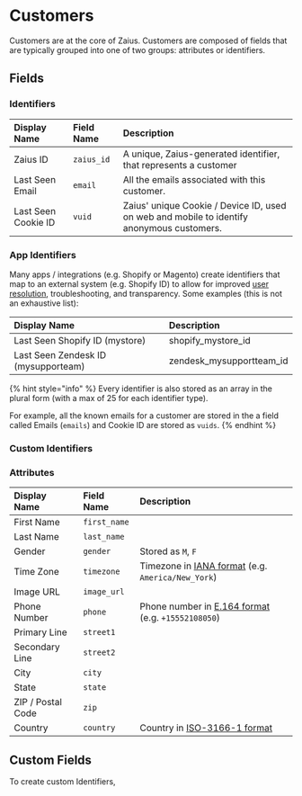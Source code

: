 # Customers

Customers are at the core of Zaius. Customers are composed of fields that are typically grouped into one of two groups: attributes or identifiers.

## Fields

### Identifiers

| Display Name | Field Name | Description |
| :--- | :--- | :--- |
| Zaius ID | `zaius_id` | A unique, Zaius-generated identifier, that represents a customer |
| Last Seen Email | `email` | All the emails associated with this customer. |
| Last Seen Cookie ID | `vuid` | Zaius' unique Cookie / Device ID, used on web and mobile to identify anonymous customers. |

### App Identifiers

Many apps / integrations \(e.g. Shopify or Magento\) create identifiers that map to an external system \(e.g. Shopify ID\) to allow for improved [user resolution](user-resolution.md), troubleshooting, and transparency. Some examples \(this is not an exhaustive list\):

| Display Name | Description |
| :--- | :--- |
| Last Seen Shopify ID \(mystore\) | shopify\_mystore\_id |
| Last Seen Zendesk ID \(mysupporteam\) | zendesk\_mysupportteam\_id |

{% hint style="info" %}
Every identifier is also stored as an array in the plural form \(with a max of 25 for each identifier type\).

For example, all the known emails for a customer are stored in the a field called Emails \(`emails`\) and Cookie ID are stored as `vuids`. 
{% endhint %}

### Custom Identifiers

#### 

### Attributes

| Display Name | Field Name | Description |
| :--- | :--- | :--- |
| First Name | `first_name` |  |
| Last Name | `last_name` |  |
| Gender | `gender` | Stored as `M`, `F` |
| Time Zone | `timezone` | Timezone in [IANA format](https://en.wikipedia.org/wiki/List_of_tz_database_time_zones) \(e.g. `America/New_York`\) |
| Image URL | `image_url` |  |
| Phone Number | `phone` | Phone number in [E.164 format](https://en.wikipedia.org/wiki/E.164) \(e.g. `+15552108050`\) |
| Primary Line | `street1` |  |
| Secondary Line | `street2` |  |
| City | `city` |  |
| State | `state` |  |
| ZIP / Postal Code | `zip` |  |
| Country | `country` | Country in [ISO-3166-1 format](https://en.wikipedia.org/wiki/ISO_3166-1_alpha-3) |

## Custom Fields

To create custom Identifiers, 

